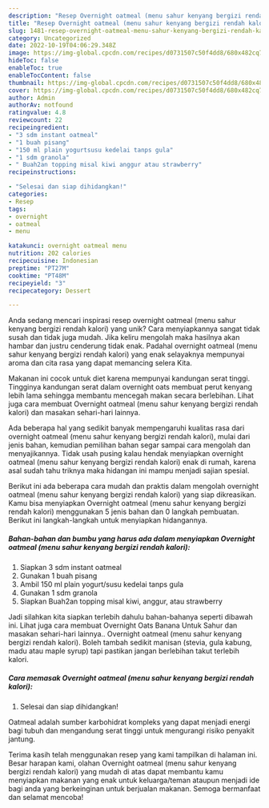 ```yaml
---
description: "Resep Overnight oatmeal (menu sahur kenyang bergizi rendah kalori) yang Lezat Sekali"
title: "Resep Overnight oatmeal (menu sahur kenyang bergizi rendah kalori) yang Lezat Sekali"
slug: 1481-resep-overnight-oatmeal-menu-sahur-kenyang-bergizi-rendah-kalori-yang-lezat-sekali
category: Uncategorized
date: 2022-10-19T04:06:29.348Z
image: https://img-global.cpcdn.com/recipes/d0731507c50f4dd8/680x482cq70/overnight-oatmeal-menu-sahur-kenyang-bergizi-rendah-kalori-foto-resep-utama.jpg
hideToc: false
enableToc: true
enableTocContent: false
thumbnail: https://img-global.cpcdn.com/recipes/d0731507c50f4dd8/680x482cq70/overnight-oatmeal-menu-sahur-kenyang-bergizi-rendah-kalori-foto-resep-utama.jpg
cover: https://img-global.cpcdn.com/recipes/d0731507c50f4dd8/680x482cq70/overnight-oatmeal-menu-sahur-kenyang-bergizi-rendah-kalori-foto-resep-utama.jpg
author: Admin
authorAv: notfound
ratingvalue: 4.8
reviewcount: 22
recipeingredient:
- "3 sdm instant oatmeal"
- "1 buah pisang"
- "150 ml plain yogurtsusu kedelai tanps gula"
- "1 sdm granola"
- " Buah2an topping misal kiwi anggur atau strawberry"
recipeinstructions:

- "Selesai dan siap dihidangkan!"
categories:
- Resep
tags:
- overnight
- oatmeal
- menu

katakunci: overnight oatmeal menu 
nutrition: 202 calories
recipecuisine: Indonesian
preptime: "PT27M"
cooktime: "PT48M"
recipeyield: "3"
recipecategory: Dessert

---
```





Anda sedang mencari inspirasi resep overnight oatmeal (menu sahur kenyang bergizi rendah kalori) yang unik? Cara menyiapkannya sangat tidak susah dan tidak juga mudah. Jika keliru mengolah maka hasilnya akan hambar dan justru cenderung tidak enak. Padahal overnight oatmeal (menu sahur kenyang bergizi rendah kalori) yang enak selayaknya mempunyai aroma dan cita rasa yang dapat memancing selera Kita.





Makanan ini cocok untuk diet karena mempunyai kandungan serat tinggi. Tingginya kandungan serat dalam overnight oats membuat perut kenyang lebih lama sehingga membantu mencegah makan secara berlebihan. Lihat juga cara membuat Overnight oatmeal (menu sahur kenyang bergizi rendah kalori) dan masakan sehari-hari lainnya.

Ada beberapa hal yang sedikit banyak mempengaruhi kualitas rasa dari overnight oatmeal (menu sahur kenyang bergizi rendah kalori), mulai dari jenis bahan, kemudian pemilihan bahan segar sampai cara mengolah dan menyajikannya. Tidak usah pusing kalau hendak menyiapkan overnight oatmeal (menu sahur kenyang bergizi rendah kalori) enak di rumah, karena asal sudah tahu triknya maka hidangan ini mampu menjadi sajian spesial.






Berikut ini ada beberapa cara mudah dan praktis dalam mengolah overnight oatmeal (menu sahur kenyang bergizi rendah kalori) yang siap dikreasikan. Kamu bisa menyiapkan Overnight oatmeal (menu sahur kenyang bergizi rendah kalori) menggunakan 5 jenis bahan dan 0 langkah pembuatan. Berikut ini langkah-langkah untuk menyiapkan hidangannya.

<!--inarticleads1-->

##### Bahan-bahan dan bumbu yang harus ada dalam menyiapkan Overnight oatmeal (menu sahur kenyang bergizi rendah kalori):

1. Siapkan 3 sdm instant oatmeal
1. Gunakan 1 buah pisang
1. Ambil 150 ml plain yogurt/susu kedelai tanps gula
1. Gunakan 1 sdm granola
1. Siapkan  Buah2an topping misal kiwi, anggur, atau strawberry


Jadi silahkan kita siapkan terlebih dahulu bahan-bahanya seperti dibawah ini. Lihat juga cara membuat Overnight Oats Banana Untuk Sahur dan masakan sehari-hari lainnya.. Overnight oatmeal (menu sahur kenyang bergizi rendah kalori). Boleh tambah sedikit manisan (stevia, gula kabung, madu atau maple syrup) tapi pastikan jangan berlebihan takut terlebih kalori. 

<!--inarticleads2-->

##### Cara memasak Overnight oatmeal (menu sahur kenyang bergizi rendah kalori):


1. Selesai dan siap dihidangkan!

Oatmeal adalah sumber karbohidrat kompleks yang dapat menjadi energi bagi tubuh dan mengandung serat tinggi untuk mengurangi risiko penyakit jantung. 

Terima kasih telah menggunakan resep yang kami tampilkan di halaman ini. Besar harapan kami, olahan Overnight oatmeal (menu sahur kenyang bergizi rendah kalori) yang mudah di atas dapat membantu kamu menyiapkan makanan yang enak untuk keluarga/teman ataupun menjadi ide bagi anda yang berkeinginan untuk berjualan makanan. Semoga bermanfaat dan selamat mencoba!
